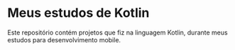 # Meus estudos de Kotlin

Este repositório contém projetos que fiz na linguagem Kotlin, durante meus estudos para desenvolvimento mobile.

